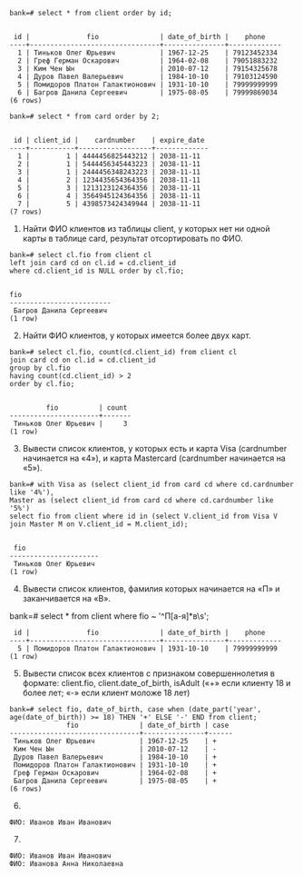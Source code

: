 ```
bank=# select * from client order by id;


 id |              fio               | date_of_birth |    phone    
----+--------------------------------+---------------+-------------
  1 | Тиньков Олег Юрьевич           | 1967-12-25    | 79123452334
  2 | Греф Герман Оскарович          | 1964-02-08    | 79051883232
  3 | Ким Чен Ын                     | 2010-07-12    | 79154325678
  4 | Дуров Павел Валерьевич         | 1984-10-10    | 79103124590
  5 | Помидоров Платон Галактионович | 1931-10-10    | 79999999999
  6 | Багров Данила Сергеевич        | 1975-08-05    | 79999869034
(6 rows)
```

```
bank=# select * from card order by 2;


 id | client_id |    cardnumber    | expire_date 
----+-----------+------------------+-------------
  1 |         1 | 4444456825443212 | 2038-11-11
  2 |         1 | 5444456345443223 | 2038-11-11
  3 |         1 | 2444456348243223 | 2038-11-11
  4 |         2 | 1234435654364356 | 2038-11-11
  5 |         3 | 1213123124364356 | 2038-11-11
  6 |         4 | 3564945124364356 | 2038-11-11
  7 |         5 | 4398573424349944 | 2038-11-11
(7 rows)
```



1. Найти ФИО клиентов из таблицы client, у которых нет ни одной карты в таблице card, результат отсортировать по ФИО.

```
bank=# select cl.fio from client cl 
left join card cd on cl.id = cd.client_id 
where cd.client_id is NULL order by cl.fio;


fio           
-------------------------
 Багров Данила Сергеевич
(1 row)
```

2. Найти ФИО клиентов, у которых имеется более двух карт.

```
bank=# select cl.fio, count(cd.client_id) from client cl 
join card cd on cl.id = cd.client_id 
group by cl.fio 
having count(cd.client_id) > 2 
order by cl.fio;


         fio          | count 
----------------------+-------
 Тиньков Олег Юрьевич |     3
(1 row)
```

3. Вывести список клиентов, у которых есть и карта Visa (cardnumber начинается на «4»), и карта Mastercard (cardnumber начинается на «5»).

```
bank=# with Visa as (select client_id from card cd where cd.cardnumber like '4%'), 
Master as (select client_id from card cd where cd.cardnumber like '5%') 
select fio from client where id in (select V.client_id from Visa V join Master M on V.client_id = M.client_id);


 fio          
----------------------
 Тиньков Олег Юрьевич
(1 row)
```

4. Вывести список клиентов, фамилия которых начинается на «П» и заканчивается на «В».

bank=# select * from client where fio ~ '^П[а-я]*в\s';

```
 id |              fio               | date_of_birth |    phone    
----+--------------------------------+---------------+-------------
  5 | Помидоров Платон Галактионович | 1931-10-10    | 79999999999
(1 row)
```

5. Вывести список всех клиентов с признаком совершеннолетия в формате: client.fio, client.date_of_birth, isAdult («+» если клиенту 18 и более лет; «-» если клиент моложе 18 лет)

```
bank=# select fio, date_of_birth, case when (date_part('year', age(date_of_birth)) >= 18) THEN '+' ELSE '-' END from client;
              fio               | date_of_birth | case 
--------------------------------+---------------+------
 Тиньков Олег Юрьевич           | 1967-12-25    | +
 Ким Чен Ын                     | 2010-07-12    | -
 Дуров Павел Валерьевич         | 1984-10-10    | +
 Помидоров Платон Галактионович | 1931-10-10    | +
 Греф Герман Оскарович          | 1964-02-08    | +
 Багров Данила Сергеевич        | 1975-08-05    | +
(6 rows)
```


6. 

```
ФИО: Иванов Иван Иванович
```

7. 

```
ФИО: Иванов Иван Иванович
ФИО: Иванова Анна Николаевна
```
  
  
